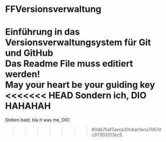# FFVersionsverwaltung
Einführung in das Versionsverwaltungsystem für Git und GitHub<br>
Das Readme File muss editiert werden!<br>
May your heart be your guiding key
<<<<<<< HEAD
Sondern ich, DIO
HAHAHAH
=======

SIeben bald, bla It was me, DIO
>>>>>>> 80db75af7aeca20cbac1aca7067dc97303313ec5
